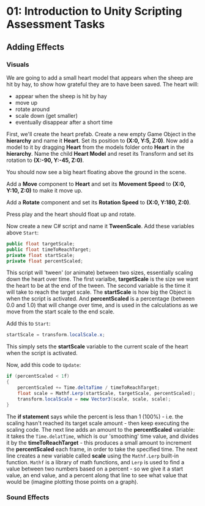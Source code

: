 # 01: Introduction to Unity Scripting Assessment Tasks

## Adding Effects

### Visuals

We are going to add a small heart model that appears when the sheep are hit by hay, to show how grateful they are to have been saved. The heart will:

- appear when the sheep is hit by hay
- move up
- rotate around
- scale down (get smaller)
- eventually disappear after a short time

First, we'll create the heart prefab. Create a new empty Game Object in the **hierarchy** and name it **Heart**. Set its position to **(X:0, Y:5, Z:0)**. Now add a model to it by dragging **Heart** from the models folder onto **Heart** in the **hierarchy**. Name the child **Heart Model** and reset its Transform and set its rotation to **(X:-90, Y:-45, Z:0)**.

You should now see a big heart floating above the ground in the scene.

Add a **Move** component to **Heart** and set its **Movement Speed** to **(X:0, Y:10, Z:0)** to make it move up.

Add a **Rotate** component and set its **Rotation Speed** to **(X:0, Y:180, Z:0)**.

Press play and the heart should float up and rotate.

Now create a new C# script and name it **TweenScale**. Add these variables above `Start`:

```csharp
public float targetScale; 
public float timeToReachTarget; 
private float startScale;  
private float percentScaled; 
```

This script will 'tween' (or animate) between two sizes, essentially scaling down the heart over time. The first varialbe, **targetScale** is the size we want the heart to be at the end of the tween. The second variable is the time it will take to reach the target scale. The **startScale** is how big the Object is when the script is activated. And **percentScaled** is a percentage (between 0.0 and 1.0) that will change over time, and is used in the calculations as we move from the start scale to the end scale.

Add this to `Start`:

```csharp
startScale = transform.localScale.x;
```

This simply sets the **startScale** variable to the current scale of the heart when the script is activated.

Now, add this code to `Update`:

```csharp
if (percentScaled < 1f) 
{
    percentScaled += Time.deltaTime / timeToReachTarget; 
    float scale = Mathf.Lerp(startScale, targetScale, percentScaled); 
    transform.localScale = new Vector3(scale, scale, scale); 
}
```

The **if statement** says while the percent is less than 1 (100%) - i.e. the scaling hasn't reached its target scale amount - then keep executing the scaling code. The next line adds an amount to the **percentScaled** variable: it takes the `Time.delatTime`, which is our 'smoothing' time value, and divides it by the **timeToReachTarget** - this produces a small amount to increment the **percentScaled** each frame, in order to take the specified time. The next line creates a new variable called **scale** using the `Mathf.Lerp` built-in function. `Mathf` is a library of math functions, and `Lerp` is used to find a value between two numbers based on a percent - so we give it a start value, an end value, and a percent along that line to see what value that would be (imagine plotting those points on a graph).

### Sound Effects
